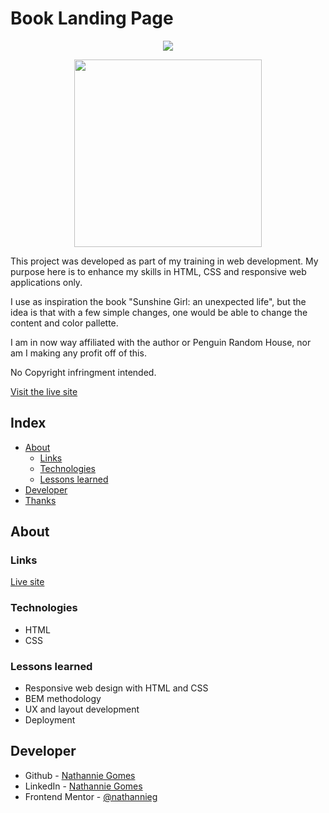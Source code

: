 # Book Landing Page

<p align="center">
  <img src="https://i.imgur.com/dygwmmV.png" />
</p>

<p align="center">
  <img height="300px" width="auto" src="https://i.imgur.com/qsBHrpC.png" />
</p>

This project was developed as part of my training in web development. My purpose here is to enhance my skills in HTML, CSS and responsive web applications only.

I use as inspiration the book "Sunshine Girl: an unexpected life", but the idea is that with a few simple changes, one would be able to change the content and color pallette.

I am in now way affiliated with the author or Penguin Random House, nor am I making any profit off of this.

No Copyright infringment intended.

[Visit the live site](https://book-lp.netlify.app/)

## Index

- [About](#about)
  - [Links](#links)
  - [Technologies](#technologies)
  - [Lessons learned](#lessons)
- [Developer](#developer)
- [Thanks](#thanks)

## About

### Links

[Live site](https://book-lp.netlify.app/)

### Technologies

- HTML
- CSS

### Lessons learned

- Responsive web design with HTML and CSS
- BEM methodology
- UX and layout development
- Deployment

## Developer

- Github - [Nathannie Gomes](https://github.com/nathannieg)
- LinkedIn - [Nathannie Gomes](https://www.linkedin.com/in/nathanniegomes/)
- Frontend Mentor - [@nathannieg](https://www.frontendmentor.io/profile/nathannieg)
